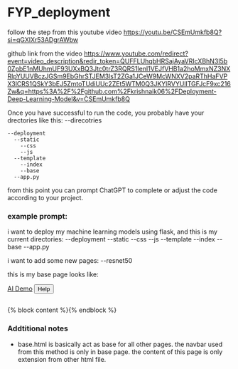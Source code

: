 # FYP_deployment

follow the step from this youtube video
https://youtu.be/CSEmUmkfb8Q?si=qGXlXr53ADgrAWbw

github link from the video
https://www.youtube.com/redirect?event=video_description&redir_token=QUFFLUhqbHRSajAyaVRIcXBhN3I5b0ZpbE1nMUhmUF93UXxBQ3Jtc0trZ3RQRS1Ienl1VEJfVHB1a2hoMmxNZ3NXRlpYUUVBczJGSm9EbGhrSTJEM3lsT2ZGa1JCeW9McWNXV2paRThHaFVPX3lCRS1QSkY3bEJ5ZmtoTUdiUUc2ZEt5WTM0Q3JKYlRVYUlITGFJcF9xc216Zw&q=https%3A%2F%2Fgithub.com%2Fkrishnaik06%2FDeployment-Deep-Learning-Model&v=CSEmUmkfb8Q

Once you have successful to run the code, you probably have your drectories like this:
  --direcotries
  
    --deployment
      --static
        --css
        --js
      --template
        --index
        --base
      --app.py

from this point you can prompt ChatGPT to complete or adjust the code according to your project.

### example prompt:
i want to deploy my machine learning models using flask, and this is my current directories:
--deployment
  --static
    --css
    --js
  --template
    --index
    --base
  --app.py

i want to add some new pages:
 --resnet50

this is my base page looks like:
<html lang="en">

<head>
    <meta charset="UTF-8">
    <meta name="viewport" content="width=device-width, initial-scale=1.0">
    <meta http-equiv="X-UA-Compatible" content="ie=edge">
    <title>AI Demo</title>
    <link href="https://cdn.bootcss.com/bootstrap/4.0.0/css/bootstrap.min.css" rel="stylesheet">
    <script src="https://cdn.bootcss.com/popper.js/1.12.9/umd/popper.min.js"></script>
    <script src="https://cdn.bootcss.com/jquery/3.3.1/jquery.min.js"></script>
    <script src="https://cdn.bootcss.com/bootstrap/4.0.0/js/bootstrap.min.js"></script>
    <link href="{{ url_for('static', filename='css/main.css') }}" rel="stylesheet">      
</head>

<body>
    <nav class="navbar navbar-dark bg-dark">
        <div class="container">
            <a class="navbar-brand" href="#">AI Demo</a>
            <button class="btn btn-outline-secondary my-2 my-sm-0" type="submit">Help</button>
        </div>
    </nav>
    <div class="container">
        <div id="content" style="margin-top:2em">{% block content %}{% endblock %}</div>
    </div>
</body>

<footer>
    <script src="{{ url_for('static', filename='js/main.js') }}" type="text/javascript"></script>    
</footer>

</html>



### Addtitional notes
- base.html is basically act as base for all other pages. the navbar used from this method is only in base page. the content of this page is only extension from other html file. 
